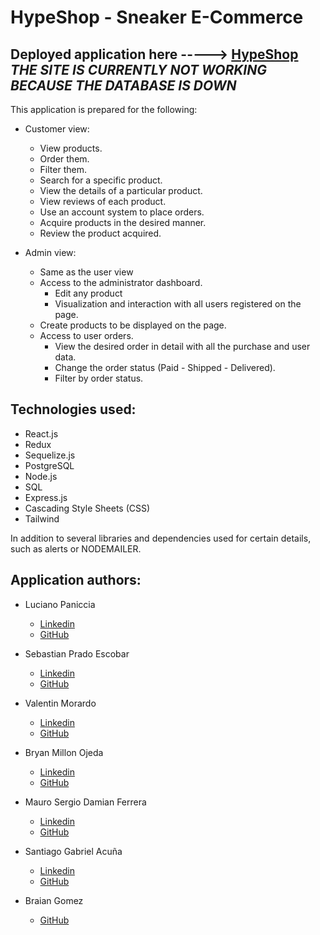# HypeShop - Sneaker E-Commerce

## Deployed application here -----> [HypeShop](https://hype-shop.vercel.app/) *THE SITE IS CURRENTLY NOT WORKING BECAUSE THE DATABASE IS DOWN* 

This application is prepared for the following:

- Customer view:
    - View products.
    - Order them.
    - Filter them.
    - Search for a specific product.
    - View the details of a particular product.
    - View reviews of each product.
    - Use an account system to place orders.
    - Acquire products in the desired manner.
    - Review the product acquired.

- Admin view:
    - Same as the user view
    - Access to the administrator dashboard.
        - Edit any product
        - Visualization and interaction with all users registered on the page.
    - Create products to be displayed on the page.
    - Access to user orders.
        - View the desired order in detail with all the purchase and user data.
        - Change the order status (Paid - Shipped - Delivered).
        - Filter by order status.

## Technologies used:

- React.js
- Redux
- Sequelize.js
- PostgreSQL
- Node.js
- SQL
- Express.js
- Cascading Style Sheets (CSS)
- Tailwind

In addition to several libraries and dependencies used for certain details, such as alerts or NODEMAILER.

## Application authors:

- Luciano Paniccia
    - [Linkedin](https://www.linkedin.com/in/luciano-paniccia-847868232/)
    - [GitHub](https://github.com/Luciano-Paniccia-Git)

- Sebastian Prado Escobar
    - [Linkedin](https://www.linkedin.com/in/sebastian-prado-escobar-dev/)
    - [GitHub](https://github.com/sebas-pr2000)

- Valentin Morardo
    - [Linkedin](https://www.linkedin.com/in/valentin-morardo-b125ba240/)
    - [GitHub](https://github.com/Littyfever)

- Bryan Millon Ojeda
    - [Linkedin](https://www.linkedin.com/in/bryan-millon/)
    - [GitHub](https://github.com/BryanMillon)

- Mauro Sergio Damian Ferrera
    - [Linkedin](https://www.linkedin.com/in/damian-f/)
    - [GitHub](https://github.com/damianf2022)

- Santiago Gabriel Acuña
    - [Linkedin](https://www.linkedin.com/in/santiago-acu%C3%B1a-894ba9256/)
    - [GitHub](https://github.com/Santiago-Acuna)

- Braian Gomez
    - [GitHub](https://github.com/braaidg)
